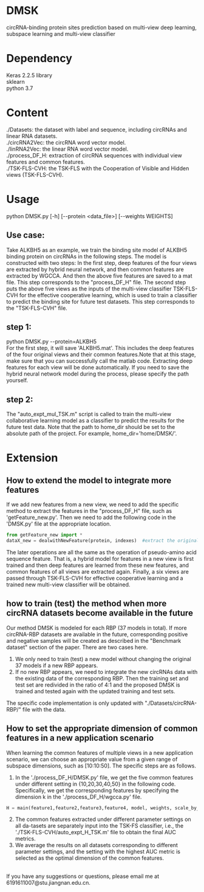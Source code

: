 # DMSK
circRNA-binding protein sites prediction based on multi-view deep learning, subspace learning and multi-view classifier  

# Dependency 
Keras 2.2.5 library  
sklearn  
python 3.7  

# Content 
./Datasets: the dataset with label and sequence, including circRNAs and linear RNA datasets.  
./circRNA2Vec: the circRNA word vector model.  
./linRNA2Vec: the linear RNA word vector model.   
./process_DF_H: extraction of circRNA sequences with individual view features and common features.  
./TSK-FLS-CVH: the TSK-FLS with the Cooperation of Visible and Hidden views (TSK-FLS-CVH).   

# Usage
python DMSK.py [-h] [--protein <data_file>] [--weights WEIGHTS]
## Use case:
Take ALKBH5 as an example, we train the binding site model of ALKBH5 binding protein on circRNAs in the following steps. The model is constructed with two steps: In the first step, deep features of the four views are extracted by hybrid neural network, and then common features are extracted by WGCCA. And then the above five features are saved to a mat file. This step corresponds to the "process_DF_H" file. The second step puts the above five views as the inputs of the multi-view classifier TSK-FLS-CVH for the effective cooperative learning, which is used to train a classifier to predict the binding site for future test datasets. This step corresponds to the "TSK-FLS-CVH" file.

## step 1:
python DMSK.py --protein=ALKBH5  
For the first step, it will save 'ALKBH5.mat'. This includes the deep features of the four original views and their common features.Note that at this stage, make sure that you can successfully call the matlab code.
Extracting deep features for each view will be done automatically. If you need to save the hybrid neural network model during the process, please specify the path yourself.
## step 2:
The "auto_expt_mul_TSK.m" script is called to train the multi-view collaborative learning model as a classifier to predict the results for the future test data.
Note that the path to home_dir should be set to the absolute path of the project. For example, home_dir='home/DMSK/'.  

# Extension
## How to extend the model to integrate more features
If we add new features from a new view, we need to add the specific method to extract the features in the "process_DF_H" file, such as 'getFeature_new.py'. Then we need to add the following code in the 'DMSK.py' file at the appropriate location.  
 ```Python
 from getFeature_new import *
 dataX_new = dealwithNewFeature(protein, indexes)  #extract the original feature
 ```     
The later operations are all the same as the operation of pseudo-amino acid sequence feature. That is, a hybrid model for features in a new view is first trained and then deep features are learned from these new features, and common features of all views are extracted again. Finally, a six views are passed through TSK-FLS-CVH for effective cooperative learning and a trained new multi-view classifier will be obtained.  
## how to train (test) the method when more circRNA datasets become available in the future
Our method DMSK is modeled for each RBP (37 models in total). If more circRNA-RBP datasets are available in the future, corresponding positive and negative samples will be created as described in the "Benchmark dataset" section of the paper. There are two cases here.  
 1. We only need to train (test) a new model without changing the original 37 models if a new RBP appears.  
 2. If no new RBP appears, we need to integrate the new circRNAs data with the existing data of the corresponding RBP. Then the training set and test set are redivided in the ratio of 4:1 and the proposed DMSK is trained and tested again with the updated training and test sets.

The specific code implementation is only updated with "./Datasets/circRNA-RBP/" file with the data.  
## How to set the appropriate dimension of common features in a new application scenario
When learning the common features of multiple views in a new application scenario, we can choose an appropriate value from a given range of subspace dimensions, such as [10:10:50]. The specific steps are as follows.  
 1. In the './process_DF_H/DMSK.py' file, we get the five common features under different setting in {10,20,30,40,50} in the following code. Specifically, we get the corresponding features by specifying the dimension k in the './process_DF_H/wgcca.py' file.  
 ```Python
 H = main(feature1,feature2,feature3,feature4, model, weights, scale_by_sv, save_g_with_model)
 ```   
 2. The common features extracted under different parameter settings on all da-tasets are separately input into the TSK-FS classifier, i.e., the './TSK-FLS-CVH/auto_expt_H_TSK.m' file to obtain the final AUC metrics.  
 3. We average the results on all datasets corresponding to different parameter settings, and the setting with the highest AUC metric is selected as the optimal dimension of the common features.

<br/>
 If you have any suggestions or questions, please email me at 6191611007@stu.jiangnan.edu.cn.
